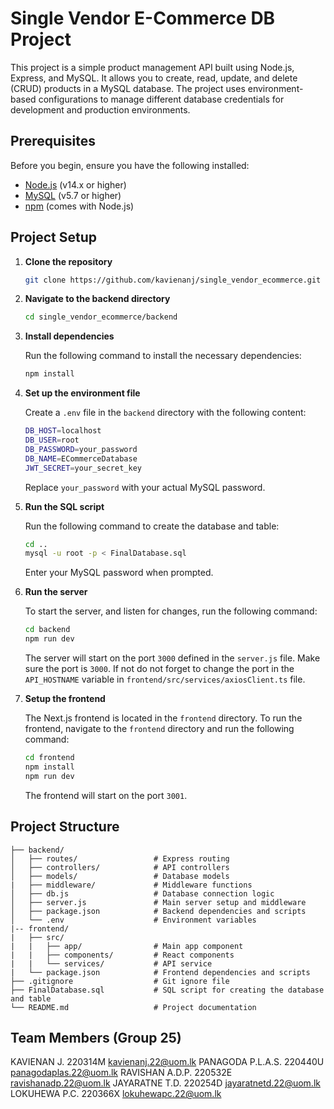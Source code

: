 # Single Vendor E-Commerce DB Project

This project is a simple product management API built using Node.js, Express, and MySQL. It allows you to create, read, update, and delete (CRUD) products in a MySQL database. The project uses environment-based configurations to manage different database credentials for development and production environments.

## Prerequisites

Before you begin, ensure you have the following installed:

- [Node.js](https://nodejs.org/) (v14.x or higher)
- [MySQL](https://www.mysql.com/) (v5.7 or higher)
- [npm](https://www.npmjs.com/) (comes with Node.js)

## Project Setup

1. **Clone the repository**

   ```bash
   git clone https://github.com/kavienanj/single_vendor_ecommerce.git
   ```

2. **Navigate to the backend directory**

   ```bash
   cd single_vendor_ecommerce/backend
   ```

3. **Install dependencies**

   Run the following command to install the necessary dependencies:

   ```bash
   npm install
   ```

4. **Set up the environment file**

   Create a `.env` file in the `backend` directory with the following content:

   ```bash
   DB_HOST=localhost
   DB_USER=root
   DB_PASSWORD=your_password
   DB_NAME=ECommerceDatabase
   JWT_SECRET=your_secret_key
   ```

   Replace `your_password` with your actual MySQL password.

5. **Run the SQL script**

   Run the following command to create the database and table:

   ```bash
   cd ..
   mysql -u root -p < FinalDatabase.sql
   ```
   Enter your MySQL password when prompted.

6. **Run the server**

   To start the server, and listen for changes, run the following command:

   ```bash
   cd backend
   npm run dev
   ```

   The server will start on the port `3000` defined in the `server.js` file. Make sure the port is `3000`. If not do not forget to change the port in the `API_HOSTNAME` variable in `frontend/src/services/axiosClient.ts` file.

7. **Setup the frontend**

   The Next.js frontend is located in the `frontend` directory. To run the frontend, navigate to the `frontend` directory and run the following command:

   ```bash
   cd frontend
   npm install
   npm run dev
   ```
   The frontend will start on the port `3001`.


## Project Structure

```
├── backend/
│   ├── routes/                 # Express routing
│   ├── controllers/            # API controllers
│   ├── models/                 # Database models
|   ├── middleware/             # Middleware functions
│   ├── db.js                   # Database connection logic
│   ├── server.js               # Main server setup and middleware
│   ├── package.json            # Backend dependencies and scripts
│   └── .env                    # Environment variables
|-- frontend/
|   ├── src/
|   |   ├── app/                # Main app component
|   |   ├── components/         # React components
|   |   └── services/           # API service
|   └── package.json            # Frontend dependencies and scripts
├── .gitignore                  # Git ignore file
├── FinalDatabase.sql           # SQL script for creating the database and table
└── README.md                   # Project documentation
```

## Team Members (Group 25)
KAVIENAN J.	220314M	kavienanj.22@uom.lk
PANAGODA P.L.A.S.	220440U	panagodaplas.22@uom.lk
RAVISHAN A.D.P.	220532E	ravishanadp.22@uom.lk
JAYARATNE T.D.	220254D	jayaratnetd.22@uom.lk
LOKUHEWA P.C.	220366X	lokuhewapc.22@uom.lk
